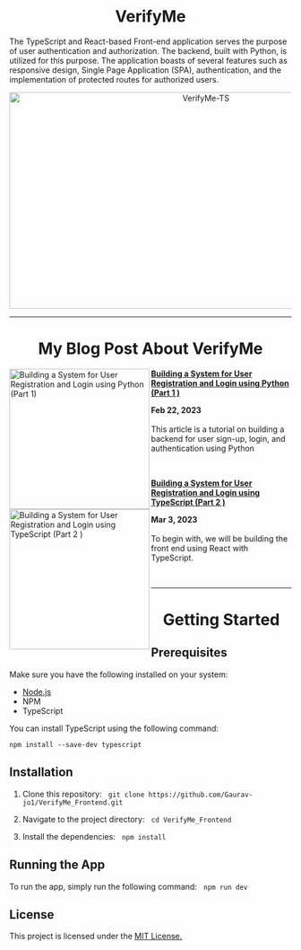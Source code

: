 <h1 align='center'> VerifyMe </h1>

The TypeScript and React-based Front-end application serves the purpose of user authentication and authorization. The backend, built with Python, is utilized for this purpose. The application boasts of several features such as responsive design, Single Page Application (SPA), authentication, and the implementation of protected routes for authorized users.

<div align='center'>
<img src="https://user-images.githubusercontent.com/93304640/221342691-61189881-a5c8-4660-9a6d-7bf588a2dadd.png" alt="VerifyMe-TS" height="386" width="686"/>
</div>

<hr/>

<h1 align='center'> My Blog Post About VerifyMe </h1>


<p align="left">
 
<a href="https://gauravjoshi.hashnode.dev/building-a-system-for-user-registration-and-login-using-python-part-1" title="Building a System for User Registration and Login using Python (Part 1 )"><img src="https://cdn.hashnode.com/res/hashnode/image/upload/v1676974049877/b42b5a77-b31a-4caf-afb5-bae6cad2bc3a.png?w=1600&h=840&fit=crop&crop=entropy&auto=compress,format&format=webp" alt="Building a System for User Registration and Login using Python (Part 1)"  width="250px" align="left" /></a>
<a href="https://gauravjoshi.hashnode.dev/building-a-system-for-user-registration-and-login-using-python-part-1" title="Building a System for User Registration and Login using Python (Part 1)"><strong>Building a System for User Registration and Login using Python (Part 1 )</strong></a>
<div><strong>Feb 22, 2023 </strong></div>
<br/>This article is a tutorial on building a backend for user sign-up, login, and authentication using Python
</p> <br/>

<p align="left">
 
<a href="https://gauravjoshi.hashnode.dev/building-a-system-for-user-registration-and-login-using-typescript-part-2" title="Building a System for User Registration and Login using TypeScript (Part 2 )"><img src="https://cdn.hashnode.com/res/hashnode/image/upload/v1677313533900/a1bc56f9-e1ba-459c-85e6-55da79f5ce33.png?w=1600&h=840&fit=crop&crop=entropy&auto=compress,format&format=webp" alt="Building a System for User Registration and Login using TypeScript (Part 2 )"  width="250px" align="left" /></a>
<a href="https://gauravjoshi.hashnode.dev/building-a-system-for-user-registration-and-login-using-typescript-part-2" title="Building a System for User Registration and Login using TypeScript (Part 2 )"><strong>Building a System for User Registration and Login using TypeScript (Part 2 )</strong></a>
<div><strong>Mar 3, 2023 </strong></div>
<br/>To begin with, we will be building the front end using React with TypeScript.
</p> <br/> 

<hr/>
<h1 align='center'> Getting Started </h1>

## Prerequisites
Make sure you have the following installed on your system:

<ul>
 <li> <a href="https://nodejs.org/en/t">Node.js</a> </li>
 <li> NPM </li>
 <li> TypeScript</li>
</ul>

You can install TypeScript using the following command:

```npm install --save-dev typescript```

## Installation

1. Clone this repository: &nbsp; ```git clone https://github.com/Gaurav-jo1/VerifyMe_Frontend.git```

2. Navigate to the project directory: &nbsp; ```cd VerifyMe_Frontend```

3. Install the dependencies: &nbsp; ```npm install```

## Running the App
To run the app, simply run the following command: &nbsp; ```npm run dev```

## License
This project is licensed under the <a href="https://opensource.org/license/mit/">MIT License.</a>
